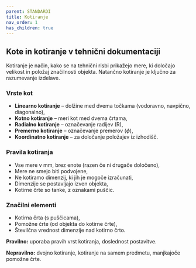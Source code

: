 ```yaml
---
parent: STANDARDI
title: Kotiranje
nav_order: 1
has_children: true
---
```


## Kote in kotiranje v tehnični dokumentaciji

Kotiranje je način, kako se na tehnični risbi prikažejo mere, ki določajo velikost in položaj značilnosti objekta. Natančno kotiranje je ključno za razumevanje izdelave.

### Vrste kot

* **Linearno kotiranje** – dolžine med dvema točkama (vodoravno, navpično, diagonalno),
* **Kotno kotiranje** – meri kot med dvema črtama,
* **Radialno kotiranje** – označevanje radijev (R),
* **Premerno kotiranje** – označevanje premerov ($\phi$),
* **Koordinatno kotiranje** – za določanje položajev iz izhodišč.

### Pravila kotiranja

* Vse mere v mm, brez enote (razen če ni drugače določeno),
* Mere ne smejo biti podvojene,
* Ne kotiramo dimenzij, ki jih je mogoče izračunati,
* Dimenzije se postavljajo izven objekta,
* Kotirne črte so tanke, z oznakami puščic.

### Značilni elementi

* Kotirna črta (s puščicama),
* Pomožne črte (od objekta do kotirne črte),
* Številčna vrednost dimenzije nad kotirno črto.

**Pravilno:** uporaba pravih vrst kotiranja, doslednost postavitve.

**Nepravilno:** dvojno kotiranje, kotiranje na samem predmetu, manjkajoče pomožne črte.


